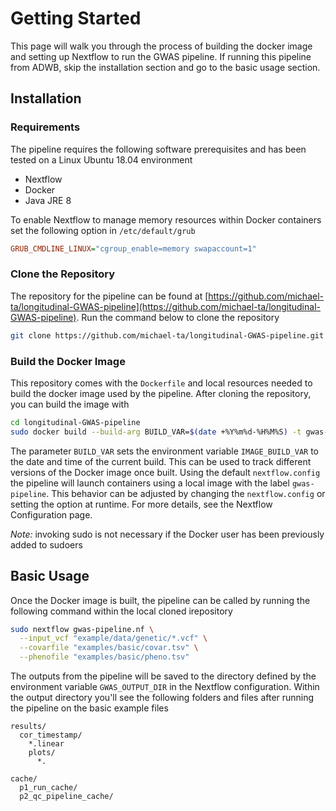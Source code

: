 # Getting Started

This page will walk you through the process of building the docker image and setting up Nextflow to run the 
GWAS pipeline. If running this pipeline from ADWB, skip the installation section and go to the basic usage
section.

## Installation

### Requirements

The pipeline requires the following software prerequisites and has been tested on a Linux Ubuntu 18.04 environment

- Nextflow 
- Docker
- Java JRE 8

To enable Nextflow to manage memory resources within Docker containers set the following option in
`/etc/default/grub`

```ini
GRUB_CMDLINE_LINUX="cgroup_enable=memory swapaccount=1"
```

### Clone the Repository

The repository for the pipeline can be found at 
[https://github.com/michael-ta/longitudinal-GWAS-pipeline](https://github.com/michael-ta/longitudinal-GWAS-pipeline).
Run the command below to clone the repository

```sh
git clone https://github.com/michael-ta/longitudinal-GWAS-pipeline.git 
```

### Build the Docker Image

This repository comes with the `Dockerfile` and local resources needed to build the docker image used by the 
pipeline. After cloning the repository, you can build the image with

```sh
cd longitudinal-GWAS-pipeline
sudo docker build --build-arg BUILD_VAR=$(date +%Y%m%d-%H%M%S) -t gwas-pipeline .
```

The parameter `BUILD_VAR` sets the environment variable `IMAGE_BUILD_VAR` to the date and time of the current 
build. This can be used to track different versions of the Docker image once built. Using the default 
`nextflow.config` the pipeline will launch containers using a local image with the label `gwas-pipeline`. This 
behavior can be adjusted by changing the `nextflow.config` or setting the option at runtime. For more details, 
see the Nextflow Configuration page.

_Note:_ invoking sudo is not necessary if the Docker user has been previously added to sudoers

## Basic Usage

Once the Docker image is built, the pipeline can be called by running the following command within the local 
cloned irepository

```sh
sudo nextflow gwas-pipeline.nf \
  --input_vcf "example/data/genetic/*.vcf" \
  --covarfile "examples/basic/covar.tsv" \
  --phenofile "examples/basic/pheno.tsv"
```

The outputs from the pipeline will be saved to the directory defined by the environment variable 
`GWAS_OUTPUT_DIR` in the Nextflow configuration. Within the output directory you'll see the following folders
and files after running the pipeline on the basic example files

```text
results/
  cor_timestamp/
    *.linear
    plots/
      *.

cache/
  p1_run_cache/
  p2_qc_pipeline_cache/ 
```
